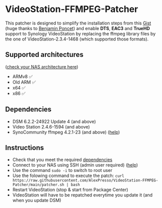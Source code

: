 # VideoStation-FFMPEG-Patcher 

This patcher is designed to simplify the installation steps from this [Gist](https://gist.github.com/BenjaminPoncet/bbef9edc1d0800528813e75c1669e57e) (huge thanks to [Benjamin Poncet](https://github.com/BenjaminPoncet)) and enable **DTS**, **EAC3** and **TrueHD** support to Synology VideoStation by replacing the ffmpeg library files by the one of VideoStation-2.3.4-1468 (which supported those formats).

## Supported architectures
([check your NAS architecture here](https://github.com/SynoCommunity/spksrc/wiki/Architecture-per-Synology-model))
- ARMv8 ✅
- Old ARM  ✅
- x64 ✅
- x86 ✅

## Dependencies
- DSM 6.2.2-24922 Update 4 (and above)
- Video Station 2.4.6-1594 (and above)
- SynoCommunity ffmpeg 4.2.1-23 (and above) ([help](https://synocommunity.com/#easy-install))

## Instructions
- Check that you meet the required [dependencies](https://github.com/AlexPresso/VideoStation-FFMPEG-Patcher#dependencies)
- Connect to your NAS using SSH (admin user required) ([help](https://www.synology.com/en-global/knowledgebase/DSM/tutorial/General_Setup/How_to_login_to_DSM_with_root_permission_via_SSH_Telnet))
- Use the command `sudo -i` to switch to root user
- Use the folowing command to execute the patch: `curl https://raw.githubusercontent.com/AlexPresso/VideoStation-FFMPEG-Patcher/main/patcher.sh | bash`
- Restart VideoStation (stop & start from Package Center)
- VideoStation will have to be repatched everytime you update it (and when you update DSM)

